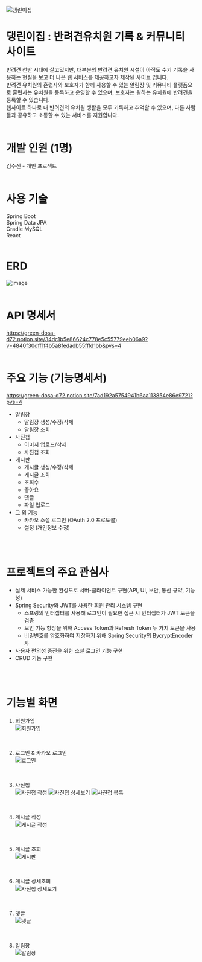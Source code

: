 
![댕린이집](https://github.com/xooxpeak/Spring_Puppy/assets/136714432/2a5c1f2b-a063-4778-b458-65f5f7802b81)

# 댕린이집 : 반려견유치원 기록 & 커뮤니티 사이트

반려견 천만 시대에 살고있지만, 대부분의 반려견 유치원 시설이 아직도 수기 기록을 사용하는 현실을 보고 더 나은 웹 서비스를 제공하고자 제작된 사이트 입니다.<br>
반려견 유치원의 훈련사와 보호자가 함께 사용할 수 있는 알림장 및 커뮤니티 플랫폼으로 훈련사는 유치원을 등록하고 운영할 수 있으며, 보호자는 원하는 유치원에 반려견을 등록할 수 있습니다. <br>
웹사이트 하나로 내 반려견의 유치원 생활을 모두 기록하고 추억할 수 있으며, 다른 사람들과 공유하고 소통할 수 있는 서비스를 지원합니다.
<br>
<br>

# 개발 인원 (1명)
김수진 - 개인 프로젝트
<br>
<br>

# 사용 기술
Spring Boot <br>
Spring Data JPA <br>
Gradle
MySQL <br>
React
<br>
<br>
# ERD
![image](https://github.com/xooxpeak/Spring_Puppy/assets/136714432/91ebbeea-552b-401a-bbd8-8f1adce4412d)
<br>
<br>
# API 명세서
https://green-dosa-d72.notion.site/34dc1b5e86624c778e5c55779eeb06a9?v=4840f30dff1f4b5a8fedadb55fffd1bb&pvs=4
<br>
<br>
# 주요 기능 (기능명세서)
https://green-dosa-d72.notion.site/7ad192a5754941b6aa113854e86e9721?pvs=4 
 <br>
- 알림장 <br>
    - 알림장 생성/수정/삭제
    - 알림장 조회
- 사진첩
    - 이미지 업로드/삭제
    - 사진첩 조회
- 게시판
    - 게시글 생성/수정/삭제
    - 게시글 조회
    - 조회수
    - 좋아요
    - 댓글
    - 파일 업로드
- 그 외 기능
    - 카카오 소셜 로그인 (OAuth 2.0 프로토콜)
    - 설정 (개인정보 수정)
<br>
<br>

# 프로젝트의 주요 관심사
- 실제 서비스 가능한 완성도로 서버-클라이언트 구현(API, UI, 보안, 통신 규약, 기능성)
- Spring Security와 JWT를 사용한 회원 관리 시스템 구현
    - 스프링의 인터셉터를 사용해 로그인이 필요한 접근 시 인터셉터가 JWT 토큰을 검증
    - 보안 기능 향상을 위해 Access Token과 Refresh Token 두 가지 토큰을 사용
    - 비밀번호를 암호화하여 저장하기 위해 Spring Security의 BycryptEncoder 사
- 사용자 편의성 증진을 위한 소셜 로그인 기능 구현
- CRUD 기능 구현
<br>
<br>

# 기능별 화면
1. 회원가입 <br>
![회원가입](https://github.com/xooxpeak/Spring_Puppy/assets/136714432/ab130237-6470-444b-aa6f-fe3bbb5ed8c3)
<br>

2. 로그인 & 카카오 로그인 <br>
![로그인](https://github.com/xooxpeak/Spring_Puppy/assets/136714432/02963cf8-b5fa-4a11-91b9-d91ac67cac14)
<br>

3. 사진첩 <br>
![사진첩 작성](https://github.com/xooxpeak/Spring_Puppy/assets/136714432/5c28a242-ff3c-41ea-b222-0030d7d69723)
![사진첩 상세보기](https://github.com/xooxpeak/Spring_Puppy/assets/136714432/d99cd895-77f2-41a1-bc4b-2906c0dc9bf4)
![사진첩 목록](https://github.com/xooxpeak/Spring_Puppy/assets/136714432/2cc1a49b-edd5-46d5-a4e8-55485f95274a)
<br>

4. 게시글 작성 <br>
![게시글 작성](https://github.com/xooxpeak/Spring_Puppy/assets/136714432/295f3b2c-1ed2-4398-abee-8847e7824902)
<br>

5. 게시글 조회 <br>
![게시판](https://github.com/xooxpeak/Spring_Puppy/assets/136714432/32d5f6ac-009a-469b-a417-d39fdb639d60)
<br>

6. 게시글 상세조회 <br>
![사진첩 상세보기](https://github.com/xooxpeak/Spring_Puppy/assets/136714432/ec86456a-24a1-4355-8df9-9b7a7b604db8)
<br>

7. 댓글 <br>
![댓글](https://github.com/xooxpeak/Spring_Puppy/assets/136714432/2ad3002b-6028-4801-b1aa-4ff320678f56)
<br>

8. 알림장 <br>
![알림장](https://github.com/xooxpeak/Spring_Puppy/assets/136714432/bef434d7-bd1c-4d09-b56a-d2eaae1f1be4)














  
